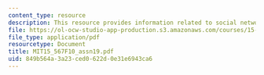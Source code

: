 ```yaml
---
content_type: resource
description: This resource provides information related to social networks.
file: https://ol-ocw-studio-app-production.s3.amazonaws.com/courses/15-567-the-economics-of-information-strategy-structure-and-pricing-fall-2010/849b564a3a23ced0622d0e31e6943ca6_MIT15_567F10_assn19.pdf
file_type: application/pdf
resourcetype: Document
title: MIT15_567F10_assn19.pdf
uid: 849b564a-3a23-ced0-622d-0e31e6943ca6
---
```

